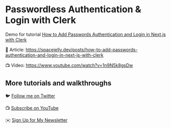 # Passwordless Authentication & Login with Clerk

Demo for tutorial [How to Add Passwords Authentication and Login in Next.js with Clerk](https://www.youtube.com/watch?v=1n9N5k8gsDw)

📝 Article: https://spacejelly.dev/posts/how-to-add-passwords-authentication-and-login-in-next-js-with-clerk

📺 Video: https://www.youtube.com/watch?v=1n9N5k8gsDw

## More tutorials and walkthroughs

🐦 [Follow me on Twitter](https://twitter.com/colbyfayock)

📺 [Subscribe on YouTube](https://www.youtube.com/colbyfayock)

✉️ [Sign Up for My Newsletter](https://colbyfayock.com/newsletter)
